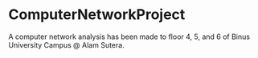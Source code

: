 # ComputerNetworkProject
A computer network analysis has been made to floor 4, 5, and 6 of Binus University Campus @ Alam Sutera.
